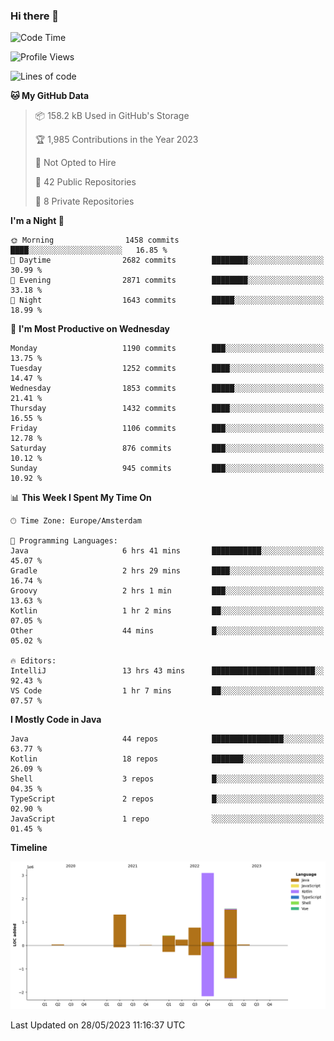 ### Hi there 👋


<!--START_SECTION:waka-->
![Code Time](http://img.shields.io/badge/Code%20Time-3%2C233%20hrs%201%20min-blue)

![Profile Views](http://img.shields.io/badge/Profile%20Views-1-blue)

![Lines of code](https://img.shields.io/badge/From%20Hello%20World%20I%27ve%20Written-7.5%20million%20lines%20of%20code-blue)

**🐱 My GitHub Data** 

> 📦 158.2 kB Used in GitHub's Storage 
 > 
> 🏆 1,985 Contributions in the Year 2023
 > 
> 🚫 Not Opted to Hire
 > 
> 📜 42 Public Repositories 
 > 
> 🔑 8 Private Repositories 
 > 
**I'm a Night 🦉** 

```text
🌞 Morning                1458 commits        ████░░░░░░░░░░░░░░░░░░░░░   16.85 % 
🌆 Daytime                2682 commits        ████████░░░░░░░░░░░░░░░░░   30.99 % 
🌃 Evening                2871 commits        ████████░░░░░░░░░░░░░░░░░   33.18 % 
🌙 Night                  1643 commits        █████░░░░░░░░░░░░░░░░░░░░   18.99 % 
```
📅 **I'm Most Productive on Wednesday** 

```text
Monday                   1190 commits        ███░░░░░░░░░░░░░░░░░░░░░░   13.75 % 
Tuesday                  1252 commits        ████░░░░░░░░░░░░░░░░░░░░░   14.47 % 
Wednesday                1853 commits        █████░░░░░░░░░░░░░░░░░░░░   21.41 % 
Thursday                 1432 commits        ████░░░░░░░░░░░░░░░░░░░░░   16.55 % 
Friday                   1106 commits        ███░░░░░░░░░░░░░░░░░░░░░░   12.78 % 
Saturday                 876 commits         ███░░░░░░░░░░░░░░░░░░░░░░   10.12 % 
Sunday                   945 commits         ███░░░░░░░░░░░░░░░░░░░░░░   10.92 % 
```


📊 **This Week I Spent My Time On** 

```text
🕑︎ Time Zone: Europe/Amsterdam

💬 Programming Languages: 
Java                     6 hrs 41 mins       ███████████░░░░░░░░░░░░░░   45.07 % 
Gradle                   2 hrs 29 mins       ████░░░░░░░░░░░░░░░░░░░░░   16.74 % 
Groovy                   2 hrs 1 min         ███░░░░░░░░░░░░░░░░░░░░░░   13.63 % 
Kotlin                   1 hr 2 mins         ██░░░░░░░░░░░░░░░░░░░░░░░   07.05 % 
Other                    44 mins             █░░░░░░░░░░░░░░░░░░░░░░░░   05.02 % 

🔥 Editors: 
IntelliJ                 13 hrs 43 mins      ███████████████████████░░   92.43 % 
VS Code                  1 hr 7 mins         ██░░░░░░░░░░░░░░░░░░░░░░░   07.57 % 
```

**I Mostly Code in Java** 

```text
Java                     44 repos            ████████████████░░░░░░░░░   63.77 % 
Kotlin                   18 repos            ███████░░░░░░░░░░░░░░░░░░   26.09 % 
Shell                    3 repos             █░░░░░░░░░░░░░░░░░░░░░░░░   04.35 % 
TypeScript               2 repos             █░░░░░░░░░░░░░░░░░░░░░░░░   02.90 % 
JavaScript               1 repo              ░░░░░░░░░░░░░░░░░░░░░░░░░   01.45 % 
```



**Timeline**

![Lines of Code chart](https://raw.githubusercontent.com/powercasgamer/powercasgamer/master/assets/bar_graph.png)


 Last Updated on 28/05/2023 11:16:37 UTC
<!--END_SECTION:waka-->
